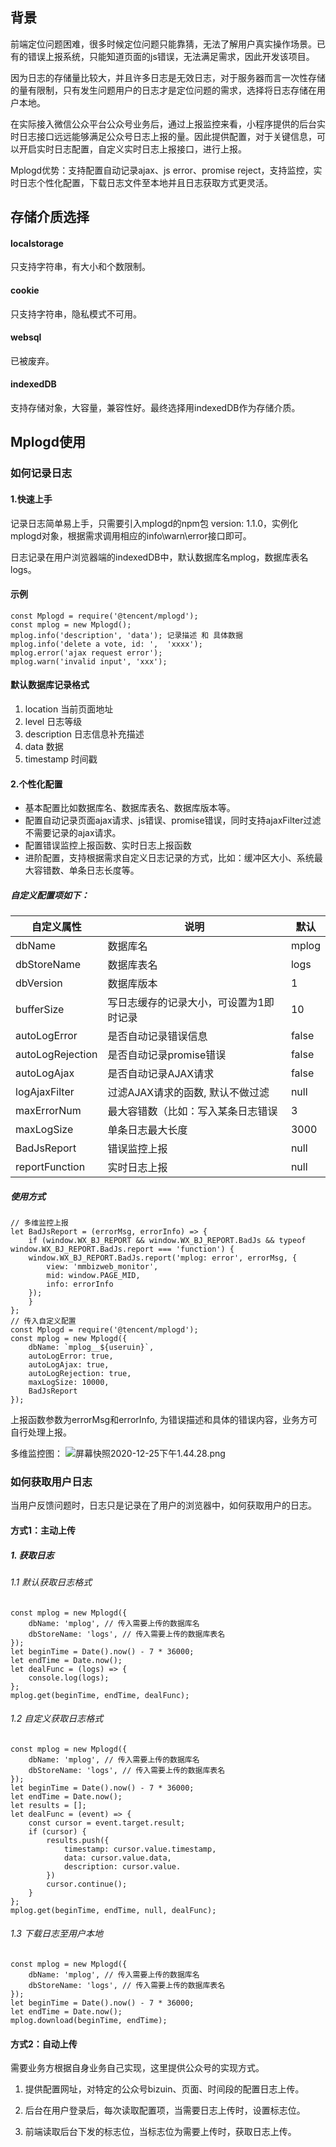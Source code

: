 ## 背景
前端定位问题困难，很多时候定位问题只能靠猜，无法了解用户真实操作场景。已有的错误上报系统，只能知道页面的js错误，无法满足需求，因此开发该项目。

因为日志的存储量比较大，并且许多日志是无效日志，对于服务器而言一次性存储的量有限制，只有发生问题用户的日志才是定位问题的需求，选择将日志存储在用户本地。

在实际接入微信公众平台公众号业务后，通过上报监控来看，小程序提供的后台实时日志接口远远能够满足公众号日志上报的量。因此提供配置，对于关键信息，可以开启实时日志配置，自定义实时日志上报接口，进行上报。

Mplogd优势：支持配置自动记录ajax、js error、promise reject，支持监控，实时日志个性化配置，下载日志文件至本地并且日志获取方式更灵活。

## 存储介质选择
#### localstorage
只支持字符串，有大小和个数限制。
#### cookie
只支持字符串，隐私模式不可用。
#### websql
已被废弃。
#### indexedDB
支持存储对象，大容量，兼容性好。最终选择用indexedDB作为存储介质。

## Mplogd使用
### 如何记录日志
#### 1.快速上手
记录日志简单易上手，只需要引入mplogd的npm包 version: 1.1.0，实例化mplogd对象，根据需求调用相应的info\warn\error接口即可。

日志记录在用户浏览器端的indexedDB中，默认数据库名mplog，数据库表名logs。

#### 示例
```
const Mplogd = require('@tencent/mplogd');
const mplog = new Mplogd();
mplog.info('description', 'data'); 记录描述 和 具体数据
mplog.info('delete a vote, id: ',  'xxxx');
mplog.error('ajax request error');
mplog.warn('invalid input', 'xxx');
```

#### 默认数据库记录格式
1. location 当前页面地址
2. level 日志等级
3. description 日志信息补充描述
4. data 数据
5. timestamp 时间戳

#### 2.个性化配置
- 基本配置比如数据库名、数据库表名、数据库版本等。
- 配置自动记录页面ajax请求、js错误、promise错误，同时支持ajaxFilter过滤不需要记录的ajax请求。
- 配置错误监控上报函数、实时日志上报函数
- 进阶配置，支持根据需求自定义日志记录的方式，比如：缓冲区大小、系统最大容错数、单条日志长度等。

##### 自定义配置项如下：
   自定义属性       |       说明           |    默认  
----| ---- | ----
dbName         |  数据库名            | mplog
dbStoreName    | 数据库表名           | logs
dbVersion      | 数据库版本           | 1 
bufferSize     | 写日志缓存的记录大小，可设置为1即时记录 | 10
autoLogError     |是否自动记录错误信息     |   false  
autoLogRejection  |是否自动记录promise错误 |   false
autoLogAjax       | 是否自动记录AJAX请求   |   false
logAjaxFilter    | 过滤AJAX请求的函数, 默认不做过滤 | null
maxErrorNum    | 最大容错数（比如：写入某条日志错误 | 3
maxLogSize | 单条日志最大长度 |  3000
BadJsReport | 错误监控上报 | null
reportFunction | 实时日志上报 | null

##### 使用方式
```
// 多维监控上报
let BadJsReport = (errorMsg, errorInfo) => {
	if (window.WX_BJ_REPORT && window.WX_BJ_REPORT.BadJs && typeof window.WX_BJ_REPORT.BadJs.report === 'function') {
	window.WX_BJ_REPORT.BadJs.report('mplog: error', errorMsg, {
		view: 'mmbizweb_monitor',
		mid: window.PAGE_MID,
		info: errorInfo
	});
	}
};
// 传入自定义配置
const Mplogd = require('@tencent/mplogd');
const mplog = new Mplogd({
	dbName: `mplog__${useruin}`,
	autoLogError: true,
	autoLogAjax: true,
	autoLogRejection: true,
	maxLogSize: 10000,
	BadJsReport
});
```
上报函数参数为errorMsg和errorInfo, 为错误描述和具体的错误内容，业务方可自行处理上报。

多维监控图：
![屏幕快照2020-12-25下午1.44.28.png](/uploads/E4184561AE3147C0B650435CE814F6B5/屏幕快照2020-12-25下午1.44.28.png)


### 如何获取用户日志
当用户反馈问题时，日志只是记录在了用户的浏览器中，如何获取用户的日志。

#### 方式1：主动上传

##### 1. 获取日志
###### 1.1 默认获取日志格式
```
const mplog = new Mplogd({
	dbName: 'mplog', // 传入需要上传的数据库名
	dbStoreName: 'logs', // 传入需要上传的数据库表名
});
let beginTime = Date().now() - 7 * 36000;
let endTime = Date.now();
let dealFunc = (logs) => {
	console.log(logs);
};
mplog.get(beginTime, endTime, dealFunc);
```
###### 1.2 自定义获取日志格式
```
const mplog = new Mplogd({
	dbName: 'mplog', // 传入需要上传的数据库名
	dbStoreName: 'logs', // 传入需要上传的数据库表名
});
let beginTime = Date().now() - 7 * 36000;
let endTime = Date.now();
let results = [];
let dealFunc = (event) => {
	const cursor = event.target.result;
	if (cursor) {
		results.push({
			timestamp: cursor.value.timestamp,
			data: cursor.value.data,
			description: cursor.value.
		})
		cursor.continue();
	}
};
mplog.get(beginTime, endTime, null, dealFunc);
```

###### 1.3 下载日志至用户本地
```
const mplog = new Mplogd({
	dbName: 'mplog', // 传入需要上传的数据库名
	dbStoreName: 'logs', // 传入需要上传的数据库表名
});
let beginTime = Date().now() - 7 * 36000;
let endTime = Date.now();
mplog.download(beginTime, endTime);
```

#### 方式2：自动上传
需要业务方根据自身业务自己实现，这里提供公众号的实现方式。

1. 提供配置网址，对特定的公众号bizuin、页面、时间段的配置日志上传。

2. 后台在用户登录后，每次读取配置项，当需要日志上传时，设置标志位。

3. 前端读取后台下发的标志位，当标志位为需要上传时，获取日志上传。
